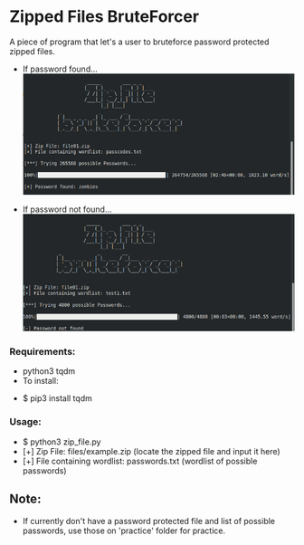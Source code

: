 # Zipped Files BruteForcer
A piece of program that let's a user to bruteforce password protected zipped files.

* If password found...
![Looks](https://github.com/Stetcha/ZippedBruteForcer/blob/master/screenshots/screenshot01.png)

* If password not found...
![Looks](https://github.com/Stetcha/ZippedBruteForcer/blob/master/screenshots/screenshot02.png)

### Requirements:
* python3 tqdm
* To install:
- $ pip3 install tqdm

### Usage:
- $ python3 zip_file.py
- [+] Zip File: files/example.zip (locate the zipped file and input it here)
- [+] File containing wordlist: passwords.txt (wordlist of possible passwords)

## Note:
* If currently don't have a password protected file and list of possible passwords, use those on 'practice' folder for practice.

